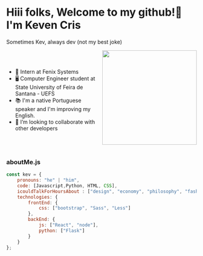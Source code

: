 
# Hiii folks, Welcome to my github!👋 I'm Keven Cris

Sometimes Kev, always dev (not my best joke)

<a href="[https://myoctocat.dev/@sw-yx/octocat](https://user-images.githubusercontent.com/52084984/200451932-62876bf0-1b83-4730-8516-a2fc84efb3cd.gif)">
  <img align="right" src="https://user-images.githubusercontent.com/52084984/200451932-62876bf0-1b83-4730-8516-a2fc84efb3cd.gif" width="250px" />
</a>
<br>
<br>

- 💼 Intern at Fenix Systems
- 🖥️ Computer Engineer student at State University of Feira de Santana - UEFS
- 📚 I'm a native Portuguese speaker and I'm improving my English.
- 👯 I’m looking to collaborate with other developers


<br>
<br>

### aboutMe.js




```javascript
const kev = {
    pronouns: "he" | "him",
    code: [Javascript,Python, HTML, CSS],
    icouldTalkForHoursAbout : ["design", "economy", "philosophy", "fashion", "music", "anime"],
    technologies: {
        frontEnd: {
            css: ["bootstrap", "Sass", "Less"]
        },
        backEnd: {
            js: ["React", "node"],
            python: ["Flask"]
        }        
    }
};
```




